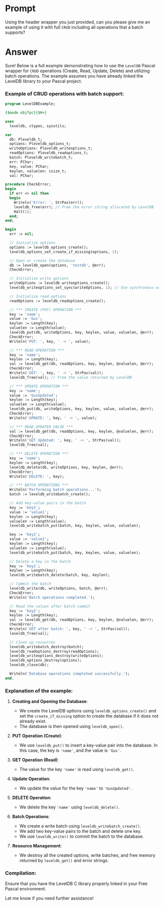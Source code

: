 # Prompt

Using the header wrapper you just provided, can you please give me an example of using it with full `CRUD` including all operations that a batch supports?

# Answer

Sure! Below is a full example demonstrating how to use the `LevelDB` Pascal wrapper for `CRUD` operations (Create, Read, Update, Delete) and utilizing batch operations. The example assumes you have already linked the LevelDB library to your Pascal project.

### Example of CRUD operations with batch support:

```pascal
program LevelDBExample;

{$mode objfpc}{$H+}

uses
  leveldb, ctypes, sysutils;

var
  db: Pleveldb_t;
  options: Pleveldb_options_t;
  writeOptions: Pleveldb_writeoptions_t;
  readOptions: Pleveldb_readoptions_t;
  batch: Pleveldb_writebatch_t;
  err: PChar;
  key, value: PChar;
  keylen, valuelen: csize_t;
  val: PChar;

procedure CheckError;
begin
  if err <> nil then
  begin
    Writeln('Error: ', StrPas(err));
    leveldb_free(err); // Free the error string allocated by LevelDB
    Halt(1);
  end;
end;

begin
  err := nil;

  // Initialize options
  options := leveldb_options_create();
  leveldb_options_set_create_if_missing(options, 1);

  // Open or create the database
  db := leveldb_open(options, 'testdb', @err);
  CheckError;

  // Initialize write options
  writeOptions := leveldb_writeoptions_create();
  leveldb_writeoptions_set_sync(writeOptions, 1); // Use synchronous writes

  // Initialize read options
  readOptions := leveldb_readoptions_create();

  // *** CREATE (PUT) OPERATION ***
  key := 'name';
  value := 'Gus';
  keylen := Length(key);
  valuelen := Length(value);
  leveldb_put(db, writeOptions, key, keylen, value, valuelen, @err);
  CheckError;
  Writeln('PUT: ', key, ' -> ', value);

  // *** READ OPERATION ***
  key := 'name';
  keylen := Length(key);
  val := leveldb_get(db, readOptions, key, keylen, @valuelen, @err);
  CheckError;
  Writeln('GET: ', key, ' -> ', StrPas(val));
  leveldb_free(val); // Free the value returned by LevelDB

  // *** UPDATE OPERATION ***
  key := 'name';
  value := 'GusUpdated';
  keylen := Length(key);
  valuelen := Length(value);
  leveldb_put(db, writeOptions, key, keylen, value, valuelen, @err);
  CheckError;
  Writeln('UPDATE: ', key, ' -> ', value);

  // *** READ UPDATED VALUE ***
  val := leveldb_get(db, readOptions, key, keylen, @valuelen, @err);
  CheckError;
  Writeln('GET Updated: ', key, ' -> ', StrPas(val));
  leveldb_free(val);

  // *** DELETE OPERATION ***
  key := 'name';
  keylen := Length(key);
  leveldb_delete(db, writeOptions, key, keylen, @err);
  CheckError;
  Writeln('DELETE: ', key);

  // *** BATCH OPERATIONS ***
  Writeln('Performing batch operations...');
  batch := leveldb_writebatch_create();

  // Add key-value pairs in the batch
  key := 'key1';
  value := 'value1';
  keylen := Length(key);
  valuelen := Length(value);
  leveldb_writebatch_put(batch, key, keylen, value, valuelen);

  key := 'key2';
  value := 'value2';
  keylen := Length(key);
  valuelen := Length(value);
  leveldb_writebatch_put(batch, key, keylen, value, valuelen);

  // Delete a key in the batch
  key := 'key1';
  keylen := Length(key);
  leveldb_writebatch_delete(batch, key, keylen);

  // Commit the batch
  leveldb_write(db, writeOptions, batch, @err);
  CheckError;
  Writeln('Batch operations completed.');

  // Read the values after batch commit
  key := 'key2';
  keylen := Length(key);
  val := leveldb_get(db, readOptions, key, keylen, @valuelen, @err);
  CheckError;
  Writeln('GET after batch: ', key, ' -> ', StrPas(val));
  leveldb_free(val);

  // Clean up resources
  leveldb_writebatch_destroy(batch);
  leveldb_readoptions_destroy(readOptions);
  leveldb_writeoptions_destroy(writeOptions);
  leveldb_options_destroy(options);
  leveldb_close(db);

  Writeln('Database operations completed successfully.');
end.
```

### Explanation of the example:

1. **Creating and Opening the Database**:
   - We create the LevelDB options using `leveldb_options_create()` and set the `create_if_missing` option to create the database if it does not already exist.
   - The database is then opened using `leveldb_open()`.

2. **PUT Operation (Create)**:
   - We use `leveldb_put()` to insert a key-value pair into the database. In this case, the key is `'name'`, and the value is `'Gus'`.

3. **GET Operation (Read)**:
   - The value for the key `'name'` is read using `leveldb_get()`.

4. **Update Operation**:
   - We update the value for the key `'name'` to `'GusUpdated'`.

5. **DELETE Operation**:
   - We delete the key `'name'` using `leveldb_delete()`.

6. **Batch Operations**:
   - We create a write batch using `leveldb_writebatch_create()`.
   - We add two key-value pairs to the batch and delete one key.
   - We use `leveldb_write()` to commit the batch to the database.

7. **Resource Management**:
   - We destroy all the created options, write batches, and free memory returned by `leveldb_get()` and error strings.

### Compilation:
Ensure that you have the LevelDB C library properly linked in your Free Pascal environment.

Let me know if you need further assistance!
